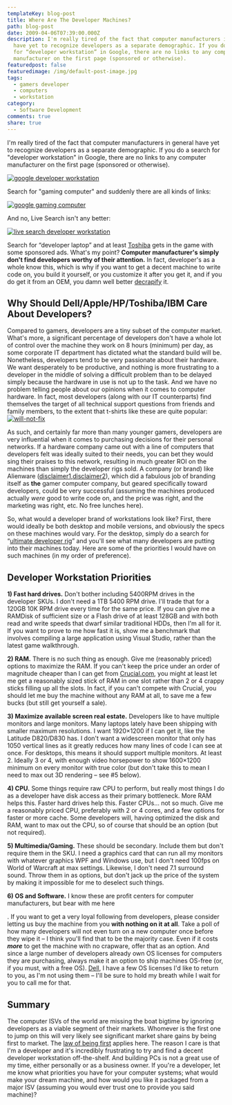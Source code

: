 ```yaml
---
templateKey: blog-post
title: Where Are The Developer Machines?
path: blog-post
date: 2009-04-06T07:39:00.000Z
description: I'm really tired of the fact that computer manufacturers in general
  have yet to recognize developers as a separate demographic. If you do a search
  for “developer workstation” in Google, there are no links to any computer
  manufacturer on the first page (sponsored or otherwise).
featuredpost: false
featuredimage: /img/default-post-image.jpg
tags:
  - gamers developer
  - computers
  - workstation
category:
  - Software Development
comments: true
share: true
---
```

I'm really tired of the fact that computer manufacturers in general have yet to recognize developers as a separate demographic. If you do a search for "developer workstation" in Google, there are no links to any computer manufacturer on the first page (sponsored or otherwise).

[![google developer workstation](/img/google-developer-workstation.png)](https://www.google.com/search?q=developer+workstation&ie=utf-8&oe=utf-8&aq=t&rls=org.mozilla:en-US:official&client=firefox-a)

Search for "gaming computer" and suddenly there are all kinds of links:

[![google gaming computer](/img/google-gaming-computer.png)](https://www.google.com/search?hl=en&q=gaming+computer)

And no, Live Search isn't any better:

[![live search developer workstation](/img/live-search-developer-workstation.png)](http://search.live.com/results.aspx?q=developer+workstation&go=&form=QBRE)

Search for “developer laptop” and at least [Toshiba](http://toshiba.com/) gets in the game with some sponsored ads. What's my point? **Computer manufacturer's simply don't find developers worthy of their attention.** In fact, developer's as a whole know this, which is why if you want to get a decent machine to write code on, you build it yourself, or you customize it after you get it, and if you do get it from an OEM, you damn well better [decrapify](http://www.pcdecrapifier.com/) it.

## Why Should Dell/Apple/HP/Toshiba/IBM Care About Developers?

Compared to gamers, developers are a tiny subset of the computer market. What's more, a significant percentage of developers don't have a whole lot of control over the machine they work on 8 hours (minimum) per day, as some corporate IT department has dictated what the standard build will be. Nonetheless, developers tend to be very passionate about their hardware. We want desperately to be productive, and nothing is more frustrating to a developer in the middle of solving a difficult problem than to be delayed simply because the hardware in use is not up to the task. And we have no problem telling people about our opinions when it comes to computer hardware. In fact, most developers (along with our IT counterparts) find themselves the target of all technical support questions from friends and family members, to the extent that t-shirts like these are quite popular:[![will-not-fix](/img/will-not-fix_3.jpg "will-not-fix")](http://www.thinkgeek.com/tshirts-apparel/unisex/frustrations/388b/?cpg=ab)

As such, and certainly far more than many younger gamers, developers are very influential when it comes to purchasing decisions for their personal networks. If a hardware company came out with a line of computers that developers felt was ideally suited to their needs, you can bet they would sing their praises to this network, resulting in much greater ROI on the machines than simply the developer rigs sold. A company (or brand) like Alienware ([disclaimer1](http://aspadvice.com/blogs/ssmith/archive/2005/10/27/AlienwareSupport.aspx),[disclaimer2](http://aspadvice.com/blogs/ssmith/archive/2007/01/09/Alienware-End-Of-Life-_2D00_-What_3F00_-So-Soon_3F00_.aspx)), which did a fabulous job of branding itself as **the** gamer computer company, but geared specifically toward developers, could be very successful (assuming the machines produced actually *were* good to write code on, and the price was right, and the marketing was right, etc. No free lunches here).

So, what would a developer brand of workstations look like? First, there would ideally be both desktop and mobile versions, and obviously the specs on these machines would vary. For the desktop, simply do a search for “[ultimate developer rig](https://www.google.com/search?q=ultimate+developer+rig)” and you'll see what many developers are putting into their machines today. Here are some of the priorities I would have on such machines (in my order of preference).

## Developer Workstation Priorities

**1) Fast hard drives.** Don't bother including 5400RPM drives in the developer SKUs. I don't need a 1TB 5400 RPM drive. I'll trade that for a 120GB 10K RPM drive every time for the same price. If you can give me a RAMDisk of sufficient size or a Flash drive of at least 128GB and with both read and write speeds that dwarf similar traditional HDDs, then I'm all for it. If you want to prove to me how fast it is, show me a benchmark that involves compiling a large application using Visual Studio, rather than the latest game walkthrough.

**2) RAM.** There is no such thing as enough. Give me (reasonably priced) options to maximize the RAM. If you can't keep the price under an order of magnitude cheaper than I can get from [Crucial.com](http://crucial.com/), you might at least let me get a reasonably sized stick of RAM in one slot rather than 2 or 4 crappy sticks filling up all the slots. In fact, if you can't compete with Crucial, you should let me buy the machine without any RAM at all, to save me a few bucks (but still get yourself a sale).

**3) Maximize available screen real estate.** Developers like to have multiple monitors and large monitors. Many laptops lately have been shipping with smaller maximum resolutions. I want 1920×1200 if I can get it, like the Latitude D820/D830 has. I don't want a widescreen monitor that only has 1050 vertical lines as it greatly reduces how many lines of code I can see at once. For desktops, this means it should support multiple monitors. At least 2. Ideally 3 or 4, with enough video horsepower to show 1600×1200 minimum on every monitor with true color (but don't take this to mean I need to max out 3D rendering – see #5 below).

**4) CPU.** Some things require raw CPU to perform, but really most things I do as a developer have disk access as their primary bottleneck. More RAM helps this. Faster hard drives help this. Faster CPUs… not so much. Give me a reasonably priced CPU, preferably with 2 or 4 cores, and a few options for faster or more cache. Some developers will, having optimized the disk and RAM, want to max out the CPU, so of course that should be an option (but not required).

**5) Multimedia/Gaming.** These should be secondary. Include them but don't require them in the SKU. I need a graphics card that can run all my monitors with whatever graphics WPF and Windows use, but I don't need 100fps on World of Warcraft at max settings. Likewise, I don't need 7.1 surround sound. Throw them in as options, but don't jack up the price of the system by making it impossible for me to deselect such things.

**6) OS and Software.** I know these are profit centers for computer manufacturers, but bear with me here

. If you want to get a very loyal following from developers, please consider letting us buy the machine from you **with nothing on it at all**. Take a poll of how many developers will not even turn on a new computer once before they wipe it – I think you'll find that to be the majority case. Even if it costs ***more*** to get the machine with no crapware, offer that as an option. And since a large number of developers already own OS licenses for computers they are purchasing, always make it an option to ship machines OS-free (or, if you must, with a free OS). [Dell](http://dell.com/), I have a few OS licenses I'd like to return to you, as I'm not using them – I'll be sure to hold my breath while I wait for you to call me for that.

## Summary

The computer ISVs of the world are missing the boat bigtime by ignoring developers as a viable segment of their markets. Whomever is the first one to jump on this will very likely see significant market share gains by being first to market. The [law of being first](http://www.ericsink.com/laws/Law_01.html) applies here. The reason I care is that I'm a developer and it's incredibly frustrating to try and find a decent developer workstation off-the-shelf. And building PCs is not a great use of my time, either personally or as a business owner. If you're a developer, let me know what priorities you have for your computer systems; what would make your dream machine, and how would you like it packaged from a major ISV (assuming you would ever trust one to provide you said machine)?
